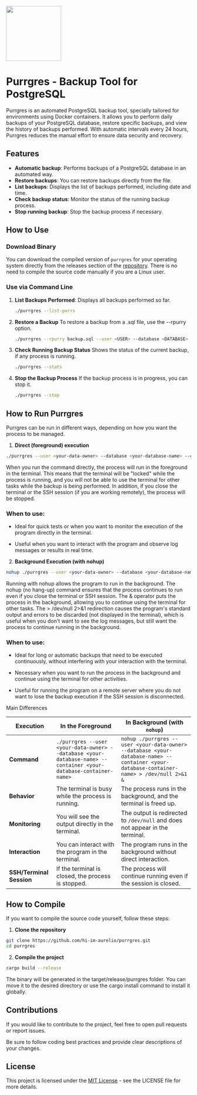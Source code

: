 <img width="150px" src="https://github.com/fariosofernando/owl-experimental/raw/master/static/icone.webp">

# Purrgres - Backup Tool for PostgreSQL

Purrgres is an automated PostgreSQL backup tool, specially tailored for environments using Docker containers. It allows you to perform daily backups of your PostgreSQL database, restore specific backups, and view the history of backups performed. With automatic intervals every 24 hours, Purrgres reduces the manual effort to ensure data security and recovery.

## Features

-   **Automatic backup**: Performs backups of a PostgreSQL database in an automated way.
-   **Restore backups**: You can restore backups directly from the file.
-   **List backups**: Displays the list of backups performed, including date and time.
-   **Check backup status**: Monitor the status of the running backup process.
-   **Stop running backup**: Stop the backup process if necessary.

## How to Use

### Download Binary

You can download the compiled version of `purrgres` for your operating system directly from the releases section of the [repository](https://github.com/hi-im-aurelio/purrgres/releases). There is no need to compile the source code manually if you are a Linux user.

### Use via Command Line

1. **List Backups Performed**:
   Displays all backups performed so far.

    ```bash
    ./purrgres --list-purrs
    ```

2. **Restore a Backup**
   To restore a backup from a .sql file, use the --rpurry option.

    ```bash
    ./purrgres --rpurry backup.sql --user <USER> --database <DATABASE> --container <CONTAINER>

    ```

3. **Check Running Backup Status**
   Shows the status of the current backup, if any process is running.

    ```bash
    ./purrgres --stats

    ```

4. **Stop the Backup Process**
   If the backup process is in progress, you can stop it.

    ```bash
    ./purrgres --stop

    ```

## How to Run Purrgres

Purrgres can be run in different ways, depending on how you want the process to be managed.

1. **Direct (foreground) execution**

```bash
./purrgres --user <your-data-owner> --database <your-database-name> --container <your-database-container-name>
```

When you run the command directly, the process will run in the foreground in the terminal. This means that the terminal will be "locked" while the process is running, and you will not be able to use the terminal for other tasks while the backup is being performed. In addition, if you close the terminal or the SSH session (if you are working remotely), the process will be stopped.

### When to use:

-   Ideal for quick tests or when you want to monitor the execution
    of the program directly in the terminal.

-   Useful when you want to interact with the program and observe log
    messages or results in real time.

2. **Background Execution (with nohup)**

```bash
nohup ./purrgres --user <your-data-owner> --database <your-database-name> --container <your-database-container-name> > /dev/null 2>&1 &
```

Running with nohup allows the program to run in the background. The nohup (no hang-up) command ensures that the process continues to run even if you close the terminal or SSH session. The & operator puts the process in the background, allowing you to continue using the terminal for other tasks. The > /dev/null 2>&1 redirection causes the program's standard output and errors to be discarded (not displayed in the terminal), which is useful when you don't want to see the log messages, but still want the process to continue running in the background.

### When to use:

-   Ideal for long or automatic backups that need to be executed continuously, without interfering with your interaction with the terminal.

-   Necessary when you want to run the process in the background and continue using the terminal for other activities.

-   Useful for running the program on a remote server where you do not want to lose the backup execution if the SSH session is disconnected.

Main Differences

| Execution                | In the Foreground                                                                                                | In Background (with `nohup`)                                                                                                              |
| ------------------------ | ---------------------------------------------------------------------------------------------------------------- | ----------------------------------------------------------------------------------------------------------------------------------------- |
| **Command**              | `./purrgres --user <your-data-owner> --database <your-database-name> --container <your-database-container-name>` | `nohup ./purrgres --user <your-data-owner> --database <your-database-name> --container <your-database-container-name> > /dev/null 2>&1 &` |
| **Behavior**             | The terminal is busy while the process is running.                                                               | The process runs in the background, and the terminal is freed up.                                                                         |
| **Monitoring**           | You will see the output directly in the terminal.                                                                | The output is redirected to `/dev/null` and does not appear in the terminal.                                                              |
| **Interaction**          | You can interact with the program in the terminal.                                                               | The program runs in the background without direct interaction.                                                                            |
| **SSH/Terminal Session** | If the terminal is closed, the process is stopped.                                                               | The process will continue running even if the session is closed.                                                                          |

## How to Compile

If you want to compile the source code yourself, follow these steps:

1. **Clone the repository**

```bash
git clone https://github.com/hi-im-aurelio/purrgres.git
cd purrgres
```

2. **Compile the project**

```bash
cargo build --release
```

The binary will be generated in the target/release/purrgres folder.
You can move it to the desired directory or use the cargo install command
to install it globally.

## Contributions

If you would like to contribute to the project, feel free to open pull
requests or report issues.

Be sure to follow coding best practices and provide
clear descriptions of your changes.

## License

This project is licensed under the [MIT License](./LICENSE) - see the LICENSE file for more details.
